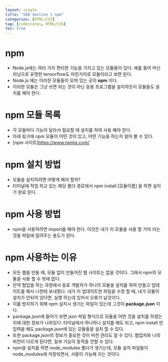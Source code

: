 ```yaml
---
layout: single
title: "SEB Section 1 npm"
categories: [HTML/CSS]
tag: [codestates, HTML/CSS]
toc: true
---
```


# npm

- Node.js에는 여러 가지 편리한 기능을 가지고 있는 모듈들이 있다. 예를 들어 머신러닝으로 유명한 tensorflow도 마찬가지로 모듈이라고 보면 된다.
- Node.js 에는 이러한 모듈들이 모여 있는 곳이 **npm** 이다.
- 이러한 모듈은 그냥 쓰면 되는 것이 아닌 응용 프로그램을 설치하듯이 모듈들도 설치를 해야 한다.

# npm 모듈 목록

- 각 모듈마다 기능이 달라서 필요할 때 설치를 하여 사용 해야 한다.
- 아래 링크에 npm 모듈이 어떤 것이 있고, 어떤 기능을 하는지 알아 볼 수 있다.
- [npm 사이트]<https://www.npmjs.com/>

# npm 설치 방법

- 모듈을 설치하려면 어떻게 해야 할까?
- 터미널에 작업 하고 있는 해당 폴더 경로에서 npm install [모듈이름] 을 하면 설치가 완료 된다.

# npm 사용 방법

- npm을 사용하려면 import를 해야 한다. 이것은 내가 이 모듈을 사용 할 거야 라는 것을 파일에 알려주는 용도가 된다.

# npm 사용하는 이유

- 모든 웹을 만들 때, 모듈 없이 만들어진 웹 사이트는 없을 것이다. 그래서 npm의 모듈을 사용 할 수 밖에 없다.
- 만약 협업을 하는 과정에서 동료 개발자가 하나의 모듈을 설치를 하여 만들고 업데이트를 해서 나한테 보내줬다. 내가 이 업데이트한 파일을 수정 할 때, 내가 모듈이 설치가 안되어 있다면, 실행 하는데 있어서 오류가 날것이다.
- 이를 방지하기 위해 npm 설치시 생기는 파일이 있는데 그것이 **package.json** 이다.
- package.json에 들어가 보면 json 파일 형식으로 모듈을 어떤 것을 설치를 하였는지에 대한 정보가 나와있다. 터미널에서 하나하나 설치를 해도 되고, npm install 만 입력을 해도 package.json에 있는 모듈들을 설치 할 수 있다.
- 또한 package.json의 정보가 중요한 것이 버전 관리도 알 수 있다. 협업자와 나의 버전이 다르게 된다면, 일부 기능이 동작을 안할 수 있다.
- npm을 설치를 하면 node_modules 폴더가 생기는데, 모듈 설치 파일들이 node_modules에 저장되면서, 사용이 가능해 지는 것이다.
